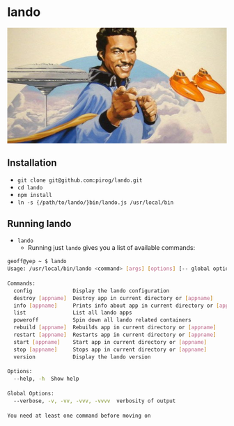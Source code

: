 # lando

![Lando](lando.jpg)

Installation
---

* `git clone git@github.com:pirog/lando.git`
* `cd lando`
* `npm install`
* `ln -s {/path/to/lando/}bin/lando.js /usr/local/bin`

Running lando
---

* `lando`
  * Running just `lando` gives you a list of available commands:

```bash
geoff@yep ~ $ lando
Usage: /usr/local/bin/lando <command> [args] [options] [-- global options]

Commands:
  config             Display the lando configuration
  destroy [appname]  Destroy app in current directory or [appname]
  info [appname]     Prints info about app in current directory or [appname]
  list               List all lando apps
  poweroff           Spin down all lando related containers
  rebuild [appname]  Rebuilds app in current directory or [appname]
  restart [appname]  Restarts app in current directory or [appname]
  start [appname]    Start app in current directory or [appname]
  stop [appname]     Stops app in current directory or [appname]
  version            Display the lando version

Options:
  --help, -h  Show help                                                [boolean]

Global Options:
  --verbose, -v, -vv, -vvv, -vvvv  verbosity of output

You need at least one command before moving on
```
